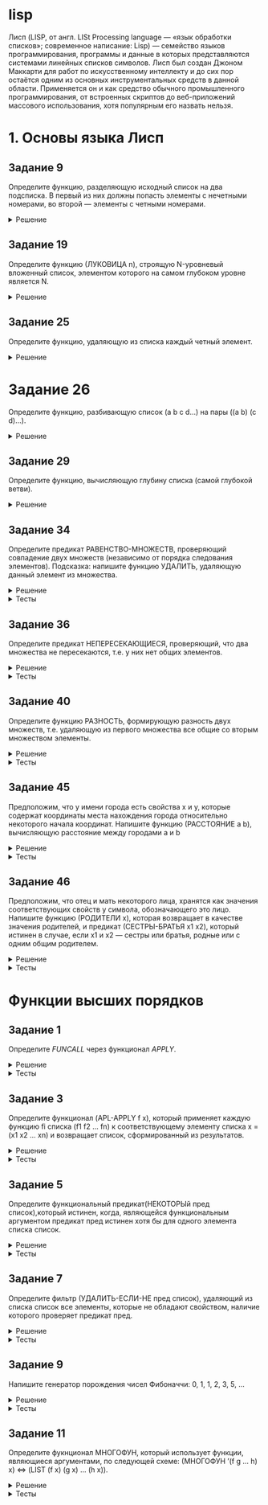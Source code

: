 # lisp  

Лисп (LISP, от англ. LISt Processing language — «язык обработки списков»; современное написание: Lisp) — семейство языков программирования, программы и данные в которых представляются системами линейных списков символов. Лисп был создан Джоном Маккарти для работ по искусственному интеллекту и до сих пор остаётся одним из основных инструментальных средств в данной области. Применяется он и как средство обычного промышленного программирования, от встроенных скриптов до веб-приложений массового использования, хотя популярным его назвать нельзя.
  
# 1. Основы языка Лисп  
  
## Задание 9  
Определите функцию, разделяющую исходный список на два подсписка. В первый из них должны попасть элементы с нечетными номерами, во второй — элементы с четными номерами.  
<details><summary>Решение</summary>
<p>  

#### Код на LISP  

```lisp
(defun sep (lst)
                (cond 
                    ((null lst) NIL)
                    (t 
			((lambda (nlst)
				(list
					(cons (car lst) (car nlst))
					(cons (cadr lst) (cadr nlst))
				))
			(sep (cddr lst)))
                    )
                )
)
```  
</p>
</details>


## Задание 19  
Определите функцию (ЛУКОВИЦА n), строящую N-уровневый вложенный список, элементом которого на самом глубоком уровне является N.  
<details><summary>Решение</summary>
<p>  

#### Код на LISP  

```lisp
(defun onion (n)
                (defun supportf (counter n) (
                        cond 
                            ((= counter n) (list n))
                            (t (list (supportf (+ counter 1) n)))
                
                    )
                )
                (
                    supportf 1 n
                )
            	
)
```  
</p>
</details>


## Задание 25  
Определите функцию, удаляющую из списка каждый четный элемент.  
<details><summary>Решение</summary>
<p>  

#### Код на LISP  

```lisp
(defun deleven (lst)
                (cond 
                    ((null lst) NIL)
                    (t 
                        (cons (car lst) (deleven (cddr lst)))
                    )
                )
)
```  
</p>
</details>


# Задание 26  
Определите функцию, разбивающую список (a b с d...) на пары ((а b) (с d)...).
<details><summary>Решение</summary>
<p>  

#### Код на LISP  

```lisp
(defun pairs (lst)
                (cond 
                    ((null lst) NIL)
                    (t 
                        (cons (list (car lst) (cadr lst)) (pairs (cddr lst)))
                    )
                )
)
```  
</p>
</details>

## Задание 29  
Определите функцию, вычисляющую глубину списка (самой глубокой ветви).
<details><summary>Решение</summary>
<p>  

#### Код на LISP  

```lisp
(defun maxdeep (lst)(
        cond
        ((atom lst) 0)
        (t
            (
                max (+ 1 (maxdeep (car lst))) (maxdeep (cdr lst))
            )
        )
    )
)
```  
</p>
</details>


## Задание 34  
Определите предикат РАВЕНСТВО-МНОЖЕСТВ, проверяющий совпадение двух множеств (независимо от порядка следования элементов). Подсказка: напишите
функцию УДАЛИТЬ, удаляющую данный элемент из множества.
<details><summary>Решение</summary>
<p>  

#### Код на LISP  

```lisp
(defun delel (lst el)
    (
        (lambda (first rest)
            (cond
                ((null lst) NIL)
                ((= first el) rest)
                (t (cons first (delel rest el)))
            )   
        )
        (car lst) (cdr lst)
    )
)

(defun diff (source elements)
    (
        (lambda (first_element rest_elements)
            (cond
                ((null elements) source)
                (t (diff (delel source first_element) rest_elements))
            )
        )
        (car elements) (cdr elements)
    )
)

(defun equal_lists_p (lst1 lst2)
    (and
        (null (diff lst1 lst2))
        (null (diff lst2 lst1))
    )
)
```  
</p>
</details>  
<details><summary>Тесты</summary>
<p>  

#### Код на LISP  

```lisp
(print (equal_lists_p `(1 2 3 4) `(1 4)))
(print (equal_lists_p `(1 2 3 4) `(1 2 3 4)))
(print (equal_lists_p `(1 2 3 4) `(2 1 4 3)))

;NIL
;T
;T
```  
</p>
</details>


## Задание 36  
Определите предикат НЕПЕРЕСЕКАЮЩИЕСЯ, проверяющий, что два множества не
пересекаются, т.е. у них нет общих элементов.
<details><summary>Решение</summary>
<p>  

#### Код на LISP  

```lisp
(defun delel (lst el)
    (
        (lambda (first rest)
            (cond
                ((null lst) NIL)
                ((equalp first el) rest)
                (t (cons first (delel rest el)))
            )   
        )
        (car lst) (cdr lst)
    )
)
 
(defun diff (source elements)
    (
        (lambda (first_element rest_elements)
            (cond
                ((null elements) source)
                (t (diff (delel source first_element) rest_elements))
            )
        )
        (car elements) (cdr elements)
    )
)
 
(defun intersectp (lst1 lst2)
    (equalp
        (diff lst1 lst2) lst1
    )
)
```  
</p>
</details>  
<details><summary>Тесты</summary>
<p>  

#### Код на LISP  

```lisp
(print (intersectp `(1 2 3 4) `(1 4)))
(print (intersectp `(This is not) `(intersected case)))
(print (intersectp `(1 2 3 4) `(1 2 3 4)))
(print (intersectp `(1 2 3 4) `(6 7 8)))

;NIL
;T
;NIL
;T
```  
</p>
</details>


## Задание 40  
Определите функцию РАЗНОСТЬ, формирующую разность двух множеств, т.е.
удаляющую из первого множества все общие со вторым множеством элементы.
<details><summary>Решение</summary>
<p>  

#### Код на LISP  

```lisp
(defun delel (lst el)
    (
        (lambda (first rest)
            (cond
                ((null lst) NIL)
                ((equalp first el) rest)
                (t (cons first (delel rest el)))
            )   
        )
        (car lst) (cdr lst)
    )
)
 
(defun diff (source elements)
    (
        (lambda (first_element rest_elements)
            (cond
                ((null elements) source)
                (t (diff (delel source first_element) rest_elements))
            )
        )
        (car elements) (cdr elements)
    )
)
```  
</p>
</details>  
<details><summary>Тесты</summary>
<p>  

#### Код на LISP  

```lisp
(print (diff `(1 2 3 4) `(1 4)))
(print (diff `(1 2 3 4) `(1 2 3 4)))
(print (diff `(1 2 3 4) `(6 7 8)))
(print (diff `(There is no elements in list) `(no)))

;(2 3) 
;NIL 
;(1 2 3 4) 
;(THERE IS ELEMENTS IN LIST) 
```  
</p>
</details>


## Задание 45  
Предположим, что у имени города есть свойства х и у, которые содержат координаты места нахождения города относительно некоторого начала координат.
Напишите функцию (РАССТОЯНИЕ a b), вычисляющую расстояние между городами а и b
<details><summary>Решение</summary>
<p>  

#### Код на LISP  

```lisp
(defun putprop (symbol_name prop_name value) (setf (get symbol_name prop_name) value))
(defun getX (symbol_name) (get symbol_name `x))
(defun getY (symbol_name) (get symbol_name `y))
(defun set_city (&key city_name x y)
	(putprop city_name `x x)
	(putprop city_name `y y)
)
 
(defun distantion (city1 city2)
    (
        (lambda (city1x city1y city2x city2y) 
            (sqrt
                (+
                    (expt (- city1x city2x) 2)
                    (expt (- city1y city2y) 2)
                )
            )
        )
        (getX city1)
        (getY city1)
        (getX city2)
        (getY city2)
    )
)
```  
</p>
</details>  
<details><summary>Тесты</summary>
<p>  

#### Код на LISP  

```lisp

(set_city :city_name `Simferopol :x 150 :y 135)
(set_city :city_name `Sevastopol :x 200 :y 50)

(print (distantion `Simferopol `Sevastopol))

;98.61542
```  
</p>
</details>


## Задание 46  
Предположим, что отец и мать некоторого лица, хранятся как значения соответствующих свойств у символа, обозначающего это лицо. Напишите функцию (РОДИТЕЛИ x), которая возвращает в качестве значения родителей, и предикат (СЕСТРЫ-БРАТЬЯ x1 x2), который истинен в случае, если x1 и x2 — сестры или братья, родные или с одним общим родителем.
<details><summary>Решение</summary>
<p>  

#### Код на LISP  

```lisp
(defun parents (name)
    (
        list
        (getprop name `parent1)
        (getprop name `parent2)
    )
)

(defun sisterbrotherp (first_person second_person)
    (
        (lambda (first_person_parents second_person_parents)
            (cond
                ((null (intersectp first_person_parents second_person_parents)) T)
                (T NIL)
            )
        )
        (parents first_person)
        (parents second_person)
    )
)
```  
</p>
</details>  
<details><summary>Тесты</summary>
<p>  

#### Код на LISP  

```lisp
(putprop `Alex `parent1 `Ann)
(putprop `Alex `parent2 `Jury)
(putprop `Jane `parent1 `Ann)
(putprop `Jane `parent2 `Sebastian)
(putprop `Bob `parent1 `Helga)
(putprop `Bob `parent2 `Ron)

(print (sisterbrotherp `Alex `Jane))
(print (sisterbrotherp `Alex `Bob))

;T
;NIL
```  
</p>
</details>  


# Функции высших порядков


## Задание 1  
Определите *FUNCALL* через функционал *APPLY*.
<details><summary>Решение</summary>
<p>  

#### Код на LISP  

```lisp
(defun fun-call (f &rest args)
	(apply f args)
)
```  
</p>
</details>  
<details><summary>Тесты</summary>
<p>  

#### Код на LISP  

```lisp
(defun fun-call (f &rest args)
	(apply f args)
)
	      
(defun my-func (&rest args) (print args))
              
(fun-call `my-func 1 2 3)
;(1 2 3) 
```  
</p>
</details>  


## Задание 3  
Определите функционал (APL-APPLY f x), который применяет каждую функцию fi списка (f1 f2 ... fn) к соответствующему элементу списка x = (x1 x2 ... xn) и возвращает список, сформированный из результатов.  
<details><summary>Решение</summary>
<p>  

#### Код на LISP  

```lisp
(defun apl-apply (f_list x_args)
	(
		(lambda (first_f rest_f first_x rest_x)
				(cond
					((null first_f) nil)
					(t 
						(append 
							(list (apply first_f (list first_x)))
							(apl-apply rest_f rest_x)
						)
					)
				)
		)
		(car f_list)
		(cdr f_list)
		(car x_args)
		(cdr x_args)
	)
)
```  
</p>
</details>  
<details><summary>Тесты</summary>
<p>  

#### Код на LISP  

```lisp
(defun f1 (x) (+ x 1))
(defun f2 (x) (+ x 2))
(defun f3 (x) (+ x 3))
 
(print (apl-apply `(f1 f2 f3) `(10 20 30)))
;(11 22 33) 
```  
</p>
</details>   


## Задание 5  
Определите функциональный предикат(НЕКОТОРЫй пред список),который истинен, когда, являющейся функциональным аргументом предикат пред истинен хотя бы для одного элемента списка список.  
<details><summary>Решение</summary>
<p>  

#### Код на LISP  

```lisp
(defun any-of-p (funcp args)
		(not (null (mapcan funcp args)))
)
```  
</p>
</details>  
<details><summary>Тесты</summary>
<p>  

#### Код на LISP  

```lisp
(defun eq-to-two-p (val) (cond ((eq val 2) (list t)) (t nil)))

(print (any-of-p `eq-to-two-p `(1 3 4 5)))
(print (any-of-p `eq-to-two-p `(1 3 4 5 2 3)))
; NIL
; T
```  
</p>
</details>   


## Задание 7  
Определите фильтр (УДАЛИТЬ-ЕСЛИ-НЕ пред список), удаляющий из списка список все элементы, которые не обладают свойством, наличие которого проверяет предикат пред.  
<details><summary>Решение</summary>
<p>  

#### Код на LISP  

```lisp
(defun del-if-not (pred lst)
	(
		(lambda (first rest)
			(cond
				((null lst) nil)
				(t
      				(
						(lambda (result-of-rest)
							(cond
	       						((apply pred (list first))
	              					(cons first result-of-rest))
	       						(t result-of-rest)
	            			)
						)
	     				(del-if-not pred rest)
          			)
				)
			)
		)
		(car lst)
		(cdr lst)
	)
)
```  
</p>
</details>  
<details><summary>Тесты</summary>
<p>  

#### Код на LISP  

```lisp
(defun check-x-prop-p (sym)
	(cond
		((null (get sym `x)) nil)
		(t t)
	)
)

(setf (get `A `x) 10)
(setf (get `B `x) 20)
(setf (get `C `x) 30)

(print (del-if-not `check-x-prop-p `(A B D C F)))
;(A B C)
```  
</p>
</details>   


## Задание 9  
Напишите генератор порождения чисел Фибоначчи: 0, 1, 1, 2, 3, 5, ... 
<details><summary>Решение</summary>
<p>  

#### Код на LISP  

```lisp
(defun gen nil
  ((lambda (last-number penultimate-number)
     (cond
       ((null (get `gen `prev))
        (car (setf (get `gen `prev) (list 0 1))))
       (t (car (setf (get `gen `prev)
                     (list (+ last-number penultimate-number)
                           last-number))))))
   (car (get `gen `prev))
   (cadr (get `gen `prev))))
```  
</p>
</details>  
<details><summary>Тесты</summary>
<p>  

#### Код на LISP  

```lisp
(print (gen))
(print (gen))
(print (gen))
(print (gen))
(print (gen))
(print (gen))
(print (gen))
(print (gen))
; 0 
; 1 
; 1 
; 2 
; 3 
; 5 
; 8 
; 13 
```  
</p>
</details>   


## Задание 11  
Определите фукнционал МНОГОФУН, который использует функции, являющиеся аргументами, по следующей схеме:
(МНОГОФУН ’(f g ... h) x) ⇔ (LIST (f x) (g x) ... (h x)). 
<details><summary>Решение</summary>
<p>  

#### Код на LISP  

```lisp
(defun many-fun (funcs x)
  ((lambda (first-func rest-funcs)
     (cond
       ((null funcs) nil)
       (t (append
            (list (apply first-func (list x)))
            (many-fun rest-funcs x)))))
   (car funcs) (cdr funcs)))
```  
</p>
</details>  
<details><summary>Тесты</summary>
<p>  

#### Код на LISP  

```lisp
(defun mlt (x) (* x 5))
(defun pls (x) (+ x 5))
(defun dvd (x) (/ x 5))

(print (many-fun `(mlt pls dvd) 10))
(print (many-fun `(dvd mlt pls) 45))
; (50 15 2) 
; (9 225 50)
```  
</p>
</details>  